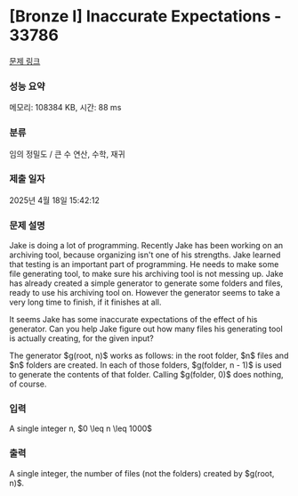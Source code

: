 # [Bronze I] Inaccurate Expectations - 33786 

[문제 링크](https://www.acmicpc.net/problem/33786) 

### 성능 요약

메모리: 108384 KB, 시간: 88 ms

### 분류

임의 정밀도 / 큰 수 연산, 수학, 재귀

### 제출 일자

2025년 4월 18일 15:42:12

### 문제 설명

<p>Jake is doing a lot of programming. Recently Jake has been working on an archiving tool, because organizing isn't one of his strengths. Jake learned that testing is an important part of programming. He needs to make some file generating tool, to make sure his archiving tool is not messing up. Jake has already created a simple generator to generate some folders and files, ready to use his archiving tool on. However the generator seems to take a very long time to finish, if it finishes at all.</p>

<p>It seems Jake has some inaccurate expectations of the effect of his generator. Can you help Jake figure out how many files his generating tool is actually creating, for the given input?</p>

<p>The generator $g(root, n)$ works as follows: in the root folder, $n$ files and $n$ folders are created. In each of those folders, $g(folder, n - 1)$ is used to generate the contents of that folder. Calling $g(folder, 0)$ does nothing, of course.</p>

### 입력 

 <p>A single integer n, $0 \leq n \leq 1000$</p>

### 출력 

 <p>A single integer, the number of files (not the folders) created by $g(root, n)$.</p>

